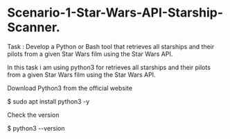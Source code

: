 # Scenario-1-Star-Wars-API-Starship-Scanner.

Task : 
Develop a Python or Bash tool that retrieves all starships and their pilots from a given
Star Wars film using the Star Wars API.

In this task i am using python3 for retrieves all starships and their pilots from a given
Star Wars film using the Star Wars API.

Download Python3 from the official website 

$ sudo apt install python3 -y

Check the version 

$ python3 --version
